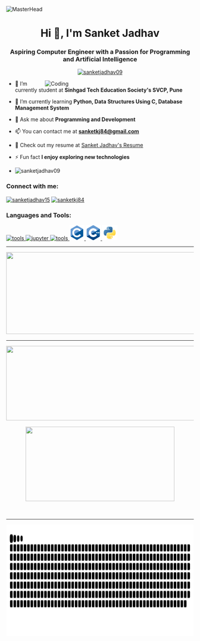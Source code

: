 ![MasterHead](https://user-images.githubusercontent.com/90236635/232446433-d5540fa2-fe28-4bb8-b929-cdb51fe61336.gif)
<h1 align="center">Hi 👋, I'm Sanket Jadhav</h1>
<h3 align="center">Aspiring Computer Engineer with a Passion for Programming and Artificial Intelligence</h3>

<p align="center"> <a href="https://github.com/ryo-ma/github-profile-trophy"><img src="https://github-profile-trophy.vercel.app/?username=sanketjadhav09" alt="sanketjadhav09" /></a> </p>

<img align="right" alt="Coding" width="400" src="https://cdn.dribbble.com/users/730703/screenshots/6581243/avento.gif">


- 🔭 I’m currently student at **Sinhgad Tech Education Society's SVCP, Pune**

- 🌱 I’m currently learning **Python, Data Structures Using C, Database Management System**

- 💬 Ask me about **Programming and Development**

- 📫 You can contact me at **sanketkj84@gmail.com**

- 📄 Check out my resume at <a href="https://drive.google.com/file/d/1-19gPQu0kEBVe9smupUEoxrddXagXZ5P/view?usp=sharing">Sanket Jadhav's Resume</a>

- ⚡ Fun fact **I enjoy exploring new technologies**

- <p align="left"> <img src="https://komarev.com/ghpvc/?username=sanketjadhav09&label=Profile%20views&color=0e75b6&style=flat" alt="sanketjadhav09" /> </p>

<h3 align="left">Connect with me:</h3>
<p align="left">
<a href="https://linkedin.com/in/sanketjadhav15" target="blank"><img align="center" src="https://raw.githubusercontent.com/rahuldkjain/github-profile-readme-generator/master/src/images/icons/Social/linked-in-alt.svg" alt="sanketjadhav15" height="30" width="40" /></a>
<a href="https://www.hackerrank.com/sanketkj84" target="blank"><img align="center" src="https://raw.githubusercontent.com/rahuldkjain/github-profile-readme-generator/master/src/images/icons/Social/hackerrank.svg" alt="sanketkj84" height="30" width="40" /></a>
</p>

<h3 align="left">Languages and Tools:</h3>
<p align="left"> <a href="https://skillicons.dev" target="_blank" rel="noreferrer"> <img src="https://skillicons.dev/icons?i=vscode" alt="tools" width="40" height="40"/> </a> <a href="https://skillicons.dev" target="_blank" rel="noreferrer"> <img src="https://upload.wikimedia.org/wikipedia/commons/thumb/3/38/Jupyter_logo.svg/120px-Jupyter_logo.svg.png" alt="jupyter" width="40" height="40"/> </a> <a href="https://skillicons.dev" target="_blank" rel="noreferrer"> <img src="https://skillicons.dev/icons?i=github" alt="tools" width="40" height="40"/> </a> <a href="https://www.cprogramming.com/" target="_blank" rel="noreferrer"> <img src="https://raw.githubusercontent.com/devicons/devicon/master/icons/c/c-original.svg" alt="c" width="40" height="40"/> </a> <a href="https://www.w3schools.com/cpp/" target="_blank" rel="noreferrer"> <img src="https://raw.githubusercontent.com/devicons/devicon/master/icons/cplusplus/cplusplus-original.svg" alt="cplusplus" width="40" height="40"/> </a> <a href="https://www.python.org" target="_blank" rel="noreferrer"> <img src="https://raw.githubusercontent.com/devicons/devicon/master/icons/python/python-original.svg" alt="python" width="40" height="40"/> </a> </p>

<hr>

<p align="center">
  <img width="800" height="220" src="https://streak-stats.demolab.com?user=sanketjadhav09&theme=lowcontrast&show_border=true&border_radius=5&card_width=800">
</p>

<hr>

<p align="center">
  <img width="600" height="200" src="https://github-readme-stats.vercel.app/api?username=sanketjadhav09&show_icons=true&theme=vision-friendly-light">
</p>

<p align="center">
  <img width="400" height="200" src="https://github-readme-stats.vercel.app/api/top-langs/?username=sanketjadhav09&size_weight=0.0005&count_weight=0.3&layout=compact&theme=vision-friendly-light">
</p>

<div id="header" align="center">
  <img src="https://komarev.com/ghpvc/?username=sanketjadhav09&style=for-the-badge&color=blue" alt=""/>
</div>

<hr>

<img align="center" src="https://raw.githubusercontent.com/platane/snk/output/github-contribution-grid-snake.svg" height="300" width="4000" />
